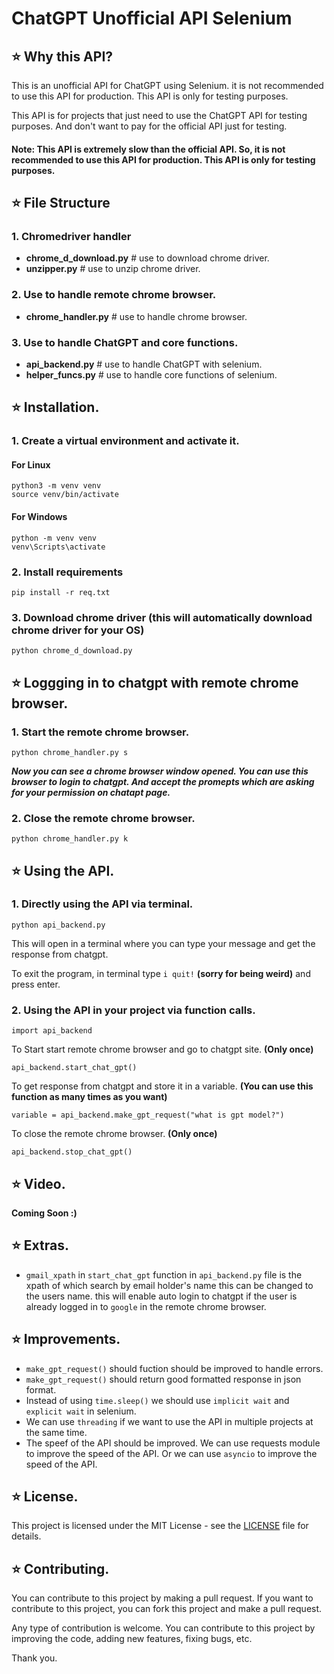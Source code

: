 # ChatGPT Unofficial API Selenium

## ⭐ Why this API?

This is an unofficial API for ChatGPT using Selenium. it is not recommended to use this API for production. This API is only for testing purposes.

This API is for projects that just need to use the ChatGPT API for testing purposes. And don't want to pay for the official API just for testing.

#### **Note**: This API is extremely slow than the official API. So, it is not recommended to use this API for production. This API is only for testing purposes.

## ⭐ File Structure


### 1. Chromedriver handler
* **chrome_d_download.py** # use to download chrome driver.
* **unzipper.py** # use to unzip chrome driver.

### 2. Use to handle remote chrome browser.
* **chrome_handler.py** # use to handle chrome browser.

### 3. Use to handle ChatGPT and core functions.
* **api_backend.py** # use to handle ChatGPT with selenium.
* **helper_funcs.py** # use to handle core functions of selenium.

## ⭐ Installation.

### 1. Create a virtual environment and activate it.
#### For Linux
```
python3 -m venv venv
source venv/bin/activate
```
#### For Windows
```
python -m venv venv
venv\Scripts\activate
```

### 2. Install requirements
```
pip install -r req.txt
```

### 3. Download chrome driver (this will automatically download chrome driver for your OS)
```
python chrome_d_download.py
```

## ⭐ Loggging in to chatgpt with remote chrome browser.

### 1. Start the remote chrome browser.
```
python chrome_handler.py s
```

***Now you can see a chrome browser window opened. You can use this browser to login to chatgpt. And accept the promepts which are asking for your permission on chatapt page.***

### 2. Close the remote chrome browser.
```
python chrome_handler.py k
```

## ⭐ Using the API.

### 1. Directly using the API via terminal.
```
python api_backend.py
```
This will open in a terminal where you can type your message and get the response from chatgpt.

To exit the program, in terminal type `i quit!` **(sorry for being weird)** and press enter.

### 2. Using the API in your project via function calls.
```
import api_backend
```

To Start start remote chrome browser and go to chatgpt site. **(Only once)**
```
api_backend.start_chat_gpt()
```

To get response from chatgpt and store it in a variable. **(You can use this function as many times as you want)**
```
variable = api_backend.make_gpt_request("what is gpt model?")
```

To close the remote chrome browser. **(Only once)**
```
api_backend.stop_chat_gpt()
```

## ⭐ Video.

**Coming Soon :)**

## ⭐ Extras.

* `gmail_xpath` in `start_chat_gpt` function in `api_backend.py` file is the xpath of which search by email holder's name this can be changed to the users name. this will enable auto login to chatgpt if the user is already logged in to `google` in the remote chrome browser.

## ⭐ Improvements.

* `make_gpt_request()` should fuction should be improved to handle errors.
* `make_gpt_request()` should return good formatted response in json format.
* Instead of using `time.sleep()` we should use `implicit wait` and `explicit wait` in selenium.
* We can use `threading` if we want to use the API in multiple projects at the same time.
* The speef of the API should be improved. We can use requests module to improve the speed of the API. Or we can use `asyncio` to improve the speed of the API.

## ⭐ License.

This project is licensed under the MIT License - see the [LICENSE](LICENSE) file for details.

## ⭐ Contributing.

You can contribute to this project by making a pull request. If you want to contribute to this project, you can fork this project and make a pull request.

Any type of contribution is welcome. You can contribute to this project by improving the code, adding new features, fixing bugs, etc.

Thank you.